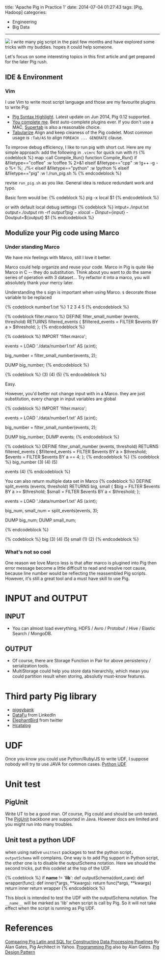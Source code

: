 title: 'Apache Pig in Practice 1'
date: 2014-07-04 01:27:43
tags: [Pig, Hadoop]
categories: 
- Engineering 
- Big Data
---

![](https://wenzhong-1259152588.cos.ap-beijing.myqcloud.com/pig1.png)
I write many pig script in the past few months and have explored some tricks with my buddies. hopes it could help someone.

Let's focus on some interesting topics in this first article and get prepared for the later Pig rush.

## IDE & Environment
### Vim

I use Vim to write most script language and those are my favourite plugins to write Pig:
* [Pig Syntax Highlight](http://www.vim.org/scripts/script.php?script_id=2186). Latest update on Jun 2014, Pig 0.12 supported.
* [You complete me](https://github.com/Valloric/YouCompleteMe). Best auto-complete plugins ever. If you don't use a MAC, [Supertab](https://github.com/ervandew/supertab) is also a reasonable choice.
* [Tabularize](https://github.com/godlygeek/tabular) Align and keep cleaness of the Pig codelet. Most common usage is `:Tab/AS` to align `FOREACH ... GENERATE` clause.

To improve debug efficiency, I like to run pig with short cut. Here are my simple approach: add the following in `.vimrc` for quick run with `F5`
{% codeblock %}
map <F5> :call Compile_Run()<CR>
function Compile_Run()
    if &filetype=="coffee"
        :w
        !coffee % 2>&1
    elseif &filetype=="cpp"
        :w
        !g++ -g -o %< %; ./%<
    elseif &filetype=="python"
        :w
        !python %
    elseif &filetype=="pig"
        :w
        !./run_pig.sh %
{% endcodeblock %}

revise `run_pig.sh` as you like. General idea is reduce redundant work and typo.

<!-- more -->

Basic form would be:
{% codeblock %}
pig -x local $1
{% endcodeblock %}

or with default local debug settings
{% codeblock %}
intput=./input.txt
output=./output
rm -rf ${output?}
pig -x local -Dinput=${input} -Doutput=${output} $1
{% endcodeblock %}

## Modulize your Pig code using Marco
### Under standing Marco
We have mix feelings with Marco, still I love it better.

Marco could help organize and reuse your code. Marco in Pig is quite like Marco in C -- they do substitution. Think about you want to do the same series of operation with 3 dataset... Try refactor it into a marco, you will absolutely thank your mercy later.

Understanding the `$` sign is important when using Marco. `$` decorate those variable to be replaced

{% codeblock number1.txt %}
1
2
3
4
5
{% endcodeblock %}

{% codeblock filter.marco %}
DEFINE filter_small_number (events, threshold) RETURNS filtered_events {
    $filtered_events = FILTER $events BY a > $threshold;
};
{% endcodeblock %}

{% codeblock %}
IMPORT 'filter.marco';

events = LOAD './data/number1.txt' AS (a:int);

big_number = filter_small_number(events, 2);

DUMP big_number;
{% endcodeblock %}

{% codeblock %}
(3)
(4)
(5)
{% endcodeblock %}

Easy. 

However, you'd better not change input with in a Marco. they are just substitution, every change in input variables are global 

{% codeblock %}
IMPORT 'filter.marco';

events = LOAD './data/number1.txt' AS (a:int);

big_number = filter_small_number(events, 2);

DUMP big_number;
DUMP events;
{% endcodeblock %}

{% codeblock %}
DEFINE filter_small_number (events, threshold) RETURNS filtered_events {
    $filtered_events = FILTER $events BY a > $threshold;
    $events = FILTER $events BY a == 4;
};
{% endcodeblock %}
{% codeblock %}
big_number
(3)
(4)
(5)

events
(4)
{% endcodeblock %}

You can also return multiple data set in Marco
{% codeblock %}
DEFINE split_events (events, threshold) RETURNS big, small {
    $big = FILTER $events BY a >= $threshold;
    $small = FILTER $events BY a < $threshold;
};

events = LOAD './data/number1.txt' AS (a:int);

big_num, small_num = split_events(events, 3);

DUMP big_num;
DUMP small_num;

{% endcodeblock %}

{% codeblock %}
big
(3)
(4)
(5)
small
(1)
(2)
{% endcodeblock %}

### What's not so cool
One reason we love Marco less is that after marco is plugined into Pig then error message become a little difficult to read and resolve root cause, because line number would be reflecting the reassembled Pig scripts. However, it's still a great tool and a must have skill to use Pig.

# INPUT and OUTPUT
## INPUT
* You can almost load everything, HDFS / Avro / Protobuf / Hive / Elastic Search / MongoDB.

## OUTPUT
* Of course, there are Storage Function in Pair for above persistency / serialization tools.
* MultiStorage could help you store data hierarchily, which mean you could partition result when storing, absolutly must-know features.

# Third party Pig library
* [piggybank](https://cwiki.apache.org/confluence/display/PIG/PiggyBank)
* [DataFu](http://data.linkedin.com/opensource/datafu) from LinkedIn
* [ElephantBird](https://github.com/twitter/elephant-bird/) from twitter
* [Hcatalog](http://hortonworks.com/hadoop/hcatalog/)

# UDF
Once you know you could use Python/Ruby/JS to write UDF, I suppose nobody will try to use JAVA for common cases.
[Python UDF](http://pig.apache.org/docs/r0.9.1/udf.html#python-udfs)

# Unit test
## PigUnit
Write UT to be a good man. Of course, Pig could and should be unit-tested. The [PigUnit](http://pig.apache.org/docs/r0.8.1/pigunit.html) backbone are supported in Java. However docs are limited and you might run into many troubles.

## Unit test a python UDF
when using native `unittest` packages to test the python script，`outputSchema` will complains. One way is to add Pig support in Python script, the other one is to disable the outputSchema notation. Here we should the second tricks, put this codelet at the top of the UDF.

{% codeblock %}
if __name__ != '__lib__': 
    def outputSchema(dont_care): 
        def wrapper(func): 
            def inner(*args, **kwargs): 
                return func(*args, **kwargs) 
        return inner 
    return wrapper 
{% endcodeblock %}

This block is intended to test the UDF with the outputSchema notation. The `__name__` will be marked as 'lib' when script is call by Pig. So it will not take effect when the script is running as Pig UDF. 

# References
[Comparing Pig Latin and SQL for Constructing Data Processing Pipelines](https://developer.yahoo.com/blogs/hadoop/comparing-pig-latin-sql-constructing-data-processing-pipelines-444.html) By Alan Gates, Pig Architect in Yahoo.
[Programming Pig](http://shop.oreilly.com/product/0636920018087.do) also by Alan Gates.
[Pig Design Pattern](http://www.packtpub.com/pig-design-patterns/book)

